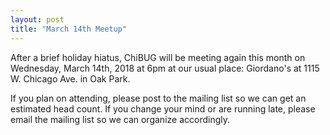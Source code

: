 ```yaml
---
layout: post
title: "March 14th Meetup"
---
```


After a brief holiday hiatus, ChiBUG will be meeting again this month on
Wednesday, March 14th, 2018 at 6pm at our usual place: Giordano's at 1115 W.
Chicago Ave. in Oak Park.

If you plan on attending, please post to the mailing list so we can get an
estimated head count.
If you change your mind or are running late, please email the mailing list so
we can organize accordingly.
